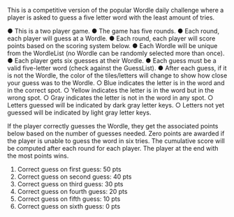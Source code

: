 This is a competitive version of the popular Wordle daily challenge where a player is asked to guess a five letter word with the least amount of tries.

● This is a two player game.
● The game has five rounds.
● Each round, each player will guess at a Wordle.
● Each round, each player will score points based on the scoring system below.
● Each Wordle will be unique from the WordleList (no Wordle can be randomly selected more than once).
● Each player gets six guesses at their Wordle.
● Each guess must be a valid five-letter word (check against the GuessList).
● After each guess, if it is not the Wordle, the color of the tiles/letters will change to show how close your guess was to the Wordle.
○ Blue indicates the letter is in the word and in the correct spot.
○ Yellow indicates the letter is in the word but in the wrong spot.
○ Gray indicates the letter is not in the word in any spot.
○ Letters guessed will be indicated by dark gray letter keys.
○ Letters not yet guessed will be indicated by light gray letter keys.

If the player correctly guesses the Wordle, they get the associated points below based on the number of
guesses needed. Zero points are awarded if the player is unable to guess the word in six tries. The cumulative
score will be computed after each round for each player. The player at the end with the most points wins.
1. Correct guess on first guess: 50 pts
2. Correct guess on second guess: 40 pts
3. Correct guess on third guess: 30 pts
4. Correct guess on fourth guess: 20 pts
5. Correct guess on fifth guess: 10 pts
6. Correct guess on sixth guess: 0 pts